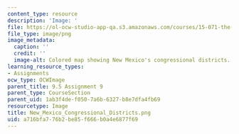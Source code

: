 ```yaml
---
content_type: resource
description: 'Image: '
file: https://ol-ocw-studio-app-qa.s3.amazonaws.com/courses/15-071-the-analytics-edge-spring-2017/a716bfa776b2be85f666b0a4e6877f69_New_Mexico_Congressional_Districts.png
file_type: image/png
image_metadata:
  caption: ''
  credit: ''
  image-alt: Colored map showing New Mexico's congressional districts.
learning_resource_types:
- Assignments
ocw_type: OCWImage
parent_title: 9.5 Assignment 9
parent_type: CourseSection
parent_uid: 1ab3f4de-f050-7a6b-6327-b8e7dfa4fb69
resourcetype: Image
title: New_Mexico_Congressional_Districts.png
uid: a716bfa7-76b2-be85-f666-b0a4e6877f69
---
```

